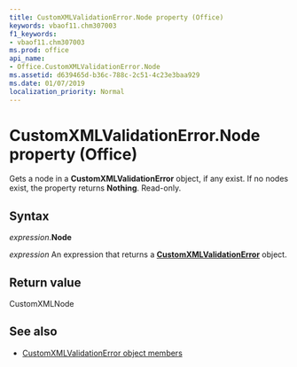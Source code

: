 ```yaml
---
title: CustomXMLValidationError.Node property (Office)
keywords: vbaof11.chm307003
f1_keywords:
- vbaof11.chm307003
ms.prod: office
api_name:
- Office.CustomXMLValidationError.Node
ms.assetid: d639465d-b36c-788c-2c51-4c23e3baa929
ms.date: 01/07/2019
localization_priority: Normal
---
```



# CustomXMLValidationError.Node property (Office)

Gets a node in a **CustomXMLValidationError** object, if any exist. If no nodes exist, the property returns **Nothing**. Read-only.


## Syntax

_expression_.**Node**

_expression_ An expression that returns a **[CustomXMLValidationError](Office.CustomXMLValidationError.md)** object.


## Return value

CustomXMLNode


## See also

- [CustomXMLValidationError object members](overview/library-reference/customxmlvalidationerror-members-office.md)
